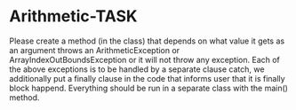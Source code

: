 # Arithmetic-TASK
Please create a method (in the class) that depends on what value it gets as an argument throws an ArithmeticException or
ArrayIndexOutBoundsException or it will not throw any exception.
Each of the above exceptions is to be handled by a separate clause catch, we additionally put a finally clause in the code that informs user that it is finally block happend.
Everything should be run in a separate class with the main() method.
